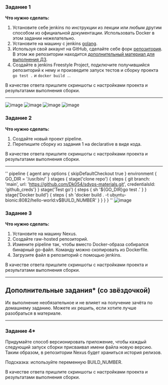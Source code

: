 ### Задание 1

**Что нужно сделать:**

1. Установите себе jenkins по инструкции из лекции или любым другим способом из официальной документации. Использовать Docker в этом задании нежелательно.
2. Установите на машину с jenkins [golang](https://golang.org/doc/install).
3. Используя свой аккаунт на GitHub, сделайте себе форк [репозитория](https://github.com/netology-code/sdvps-materials.git). В этом же репозитории находится [дополнительный материал для выполнения ДЗ](https://github.com/netology-code/sdvps-materials/blob/main/CICD/8.2-hw.md).
3. Создайте в jenkins Freestyle Project, подключите получившийся репозиторий к нему и произведите запуск тестов и сборку проекта ```go test .``` и  ```docker build .```.

В качестве ответа пришлите скриншоты с настройками проекта и результатами выполнения сборки.

---
![image](https://github.com/Dk054/studies/assets/139000762/9628804a-a27d-438a-b773-2630f7b2dcd9)
![image](https://github.com/Dk054/studies/assets/139000762/6b713a89-137f-45c0-ad98-2ac61897c405)
![image](https://github.com/Dk054/studies/assets/139000762/5ea25644-5b44-41af-a065-65b860f50d6f)
![image](https://github.com/Dk054/studies/assets/139000762/28200b75-fe63-4f27-af5f-aee7f5fe4fac)


### Задание 2

**Что нужно сделать:**

1. Создайте новый проект pipeline.
2. Перепишите сборку из задания 1 на declarative в виде кода.

В качестве ответа пришлите скриншоты с настройками проекта и результатами выполнения сборки.

---
''
pipeline {
 agent any
 options {
     skipDefaultCheckout true
}
environment {
    GO_DIR = '/usr/bin/'
}
stages {
stage('clone repo') {
 steps {
     git branch: 'main', url: 'https://github.com/Dk054/sdvps-materials.git', credentialsId: 'github_creds'}
  }
  stage('Test go') {
   steps {
    sh '${GO_DIR}go test .'
   }
  }
  stage('Docker build') {
   steps {
    sh 'docker build . -t ubuntu-bionic:8082/hello-world:v$BUILD_NUMBER'
   }
  }
  }
 }
 ''
![image](https://github.com/Dk054/studies/assets/139000762/948aa096-03c6-4759-bf2a-2e4516c64451)

### Задание 3

**Что нужно сделать:**

1. Установите на машину Nexus.
1. Создайте raw-hosted репозиторий.
1. Измените pipeline так, чтобы вместо Docker-образа собирался бинарный go-файл. Команду можно скопировать из Dockerfile.
1. Загрузите файл в репозиторий с помощью jenkins.

В качестве ответа пришлите скриншоты с настройками проекта и результатами выполнения сборки.

---
## Дополнительные задания* (со звёздочкой)

Их выполнение необязательное и не влияет на получение зачёта по домашнему заданию. Можете их решить, если хотите лучше разобраться в материале.

---

### Задание 4*

Придумайте способ версионировать приложение, чтобы каждый следующий запуск сборки присваивал имени файла новую версию. Таким образом, в репозитории Nexus будет храниться история релизов.

Подсказка: используйте переменную BUILD_NUMBER.

В качестве ответа пришлите скриншоты с настройками проекта и результатами выполнения сборки.
